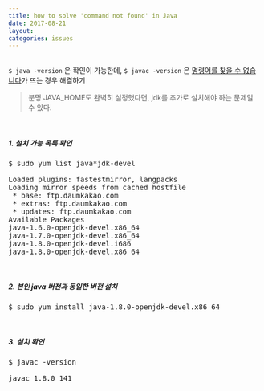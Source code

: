 ```yaml
---
title: how to solve 'command not found' in Java
date: 2017-08-21
layout:
categories: issues
---
```



<br>
<code>$ java -version</code> 은 확인이 가능한데, <code>$ javac -version</code> 은 <u>명령어를 찾을 수 없습니다</u>가 뜨는 경우 해결하기


> 분명 JAVA_HOME도 완벽히 설정했다면, jdk를 추가로 설치해야 하는 문제일 수 있다.

<br>

##### 1. 설치 가능 목록 확인
<pre>
$ sudo yum list java*jdk-devel<br>
Loaded plugins: fastestmirror, langpacks
Loading mirror speeds from cached hostfile
 * base: ftp.daumkakao.com
 * extras: ftp.daumkakao.com
 * updates: ftp.daumkakao.com
Available Packages
java-1.6.0-openjdk-devel.x86_64                                        1:1.6.0.41-1.13.13.1.el7_3                                         updates
java-1.7.0-openjdk-devel.x86_64                                        1:1.7.0.141-2.6.10.1.el7_3                                         updates
java-1.8.0-openjdk-devel.i686                                          1:1.8.0.141-1.b16.el7_3                                            updates
java-1.8.0-openjdk-devel.x86_64                                        1:1.8.0.141-1.b16.el7_3                                            updates
</pre>

<br>

##### 2. 본인 java 버전과 동일한 버전 설치
<pre>
$ sudo yum install java-1.8.0-openjdk-devel.x86_64
</pre>

<br>

##### 3. 설치 확인
<pre>
$ javac -version<br>
javac 1.8.0_141
</pre>
